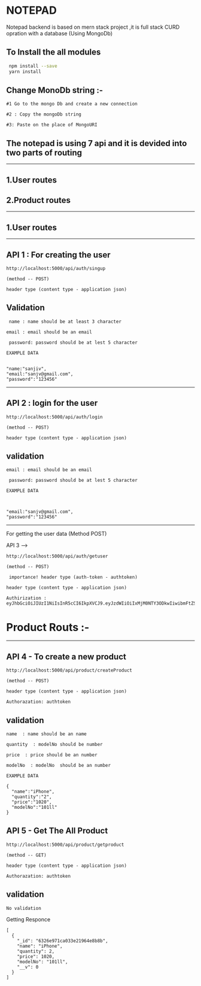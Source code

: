   # NOTEPAD 

  Notepad backend is based  on mern stack project ,it is full stack CURD opration with a database (Using MongoDb)

 ## To Install the all modules
 
``` bash
 npm install --save 
 yarn install
```

## Change MonoDb string :-

`
    #1 Go to the mongo Db and create a new connection 
`

`
  #2 : Copy the mongoDb string 
`

`
  #3: Paste on the place of MongoURI
`

 ## The notepad is using 7 api and it is devided into two parts of routing
-------------- 
##  1.User routes
 ## 2.Product routes
------------------------------------------------------------------------ 
##  1.User routes
-------------------------------------------------------------------------
## API 1  :  For creating the user  
```
http://localhost:5000/api/auth/singup
```
`(method -- POST)`

 `header type (content type - application json)`

## Validation


` name : name should be at least 3 character`

` email : email should be an email `

` password: password should be at lest 5 character`

` EXAMPLE DATA `
```

"name:"sanjiv",
"email:"sanjv@gmail.com",
"password":"123456"

```

--------------

## API 2 : login for the user 
```
http://localhost:5000/api/auth/login
```
`(method -- POST)`

 `header type (content type - application json)`

## validation

 


` email : email should be an email `

` password: password should be at lest 5 character`

` EXAMPLE DATA `
```

 
"email:"sanjv@gmail.com",
"password":"123456"

```
 
-------------
 For getting the user data (Method POST)

 API 3 -->
``` 
http://localhost:5000/api/auth/getuser
````
`(method -- POST)`

`
importance!
 header type (auth-token - authtoken)`

 `header type (content type - application json)`

 ```
Authirization :  eyJhbGciOiJIUzI1NiIsInR5cCI6IkpXVCJ9.eyJzdWIiOiIxMjM0NTY3ODkwIiwibmFtZSI6IkpvaG4gRG9lIiwiaWF0IjoxNTE2MjM5MDIyfQ.SflKxwRJSMeKKF2QT4fwpMeJf36POk6yJV_adQssw5c
```
# Product Routs :- 
_____________________________________________________________
 ## API 4 - To create a new product  

 ```
 http://localhost:5000/api/product/createProduct
 ```
 `(method -- POST)`

 `header type (content type - application json)`

`Authorazation: authtoken`
## validation

 


`name  : name should be an name `

`quantity  : modelNo should be number `

`price  : price should be an number `

`modelNo  : modelNo  should be an number `

` EXAMPLE DATA `
```
{
  "name":"iPhone",
  "quantity":"2",
  "price":"1020",
  "modelNo":"101ll"
}
```
 ## API 5 - Get The All Product   

 ```
 http://localhost:5000/api/product/getproduct
 ```
 `(method -- GET)`

 `header type (content type - application json)`

`Authorazation: authtoken`
## validation

`No validation`

 Getting Responce
```
[
  {
    "_id": "6326e971ca033e21964e8b8b",
    "name": "iPhone",
    "quantity": 2,
    "price": 1020,
    "modelNo": "101ll",
    "__v": 0
  }
]
```